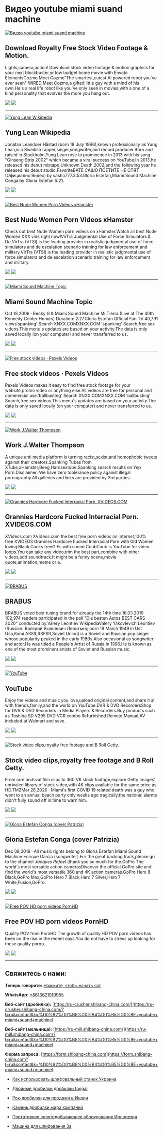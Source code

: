 # Видео youtube miami suand machine

<a href="https://swt.shibang-china.com/?l=ru&img&k=%D0%92%D0%B8%D0%B4%D0%B5%D0%BE+youtube+miami+suand+machine" target="_blank">![Видео youtube miami suand machine](http://static.shibang-china.com/all-800x300/971.jpg)</a>

## Download Royalty Free Stock Video Footage & Motion.
Lights,camera,action! Download stock video footage & motion graphics for your next blockbuster,or low budget home movie with Envato ElementsCozmo Meet Cozmo"The smartest,cutest AI powered robot you've ever seen" WIRED.Meet Cozmo,a gifted little guy with a mind of his own.He's a real life robot like you've only seen in movies,with a one of a kind personality that evolves the more you hang out.


<a href="https://whatsapp.shibangsoft.com/WhatsApp.php" target="_blank" title="WhatsApp">![](http://static.shibang-china.com/icon/whatsapp.png)</a> <a href="https://swt.shibang-china.com/?l=ru&icon&k=%D0%92%D0%B8%D0%B4%D0%B5%D0%BE+youtube+miami+suand+machine" target="_blank">![](http://static.shibang-china.com/icon/chat-ru.png)</a>

---

<a href="https://swt.shibang-china.com/?l=ru&img&k=%D0%92%D0%B8%D0%B4%D0%B5%D0%BE+youtube+miami+suand+machine" target="_blank">![Yung Lean Wikipedia](http://static.shibang-china.com/all-800x300/744.jpg)</a>

## Yung Lean Wikipedia
Jonatan Leandoer Håstad (born 18 July 1996),known professionally as Yung Lean,is a Swedish rapper,singer,songwriter,and record producer.Born and raised in Stockholm,Yung Lean rose to prominence in 2013 with his song "Ginseng Strip 2002" which became a viral success on YouTube.In 2013,he released his debut mixtape,Unknown Death 2002,and the following year he released his debut studio.FavoriteБАТЕ САШО ПОЕТИТЕ НЕ СПЯТ (Официално Видео) by sasho777.3:53.Gloria Estefan,Miami Sound Machine Conga by Gloria Estefan.5:21.


<a href="https://whatsapp.shibangsoft.com/WhatsApp.php" target="_blank" title="WhatsApp">![](http://static.shibang-china.com/icon/whatsapp.png)</a> <a href="https://swt.shibang-china.com/?l=ru&icon&k=%D0%92%D0%B8%D0%B4%D0%B5%D0%BE+youtube+miami+suand+machine" target="_blank">![](http://static.shibang-china.com/icon/chat-ru.png)</a>

---

<a href="https://swt.shibang-china.com/?l=ru&img&k=%D0%92%D0%B8%D0%B4%D0%B5%D0%BE+youtube+miami+suand+machine" target="_blank">![Best Nude Women Porn Videos xHamster](http://static.shibang-china.com/all-800x300/667.jpg)</a>

## Best Nude Women Porn Videos xHamster
Check out best Nude Women porn videos on xHamster.Watch all best Nude Women XXX vids right now!VirTra Judgmental Use of Force Simulators & De.VirTra (VTSI) is the leading provider in realistic judgmental use of force simulators and de escalation scenario training for law enforcement and military.VirTra (VTSI) is the leading provider in realistic judgmental use of force simulators and de escalation scenario training for law enforcement and military.


<a href="https://whatsapp.shibangsoft.com/WhatsApp.php" target="_blank" title="WhatsApp">![](http://static.shibang-china.com/icon/whatsapp.png)</a> <a href="https://swt.shibang-china.com/?l=ru&icon&k=%D0%92%D0%B8%D0%B4%D0%B5%D0%BE+youtube+miami+suand+machine" target="_blank">![](http://static.shibang-china.com/icon/chat-ru.png)</a>

---

<a href="https://swt.shibang-china.com/?l=ru&img&k=%D0%92%D0%B8%D0%B4%D0%B5%D0%BE+youtube+miami+suand+machine" target="_blank">![Miami Sound Machine Topic](http://static.shibang-china.com/all-800x300/686.jpg)</a>

## Miami Sound Machine Topic
Oct 19,2009 · Becky G & Miami Sound Machine Mi Tierra (Live at The 40th Kennedy Center Honors) Duration: 2:27.Gloria Estefan Official Fan TV 40,791 views'spanking' Search XNXX.COMXNXX.COM 'spanking' Search,free sex videos.This menu's updates are based on your activity.The data is only saved locally (on your computer) and never transferred to us.


<a href="https://whatsapp.shibangsoft.com/WhatsApp.php" target="_blank" title="WhatsApp">![](http://static.shibang-china.com/icon/whatsapp.png)</a> <a href="https://swt.shibang-china.com/?l=ru&icon&k=%D0%92%D0%B8%D0%B4%D0%B5%D0%BE+youtube+miami+suand+machine" target="_blank">![](http://static.shibang-china.com/icon/chat-ru.png)</a>

---

<a href="https://swt.shibang-china.com/?l=ru&img&k=%D0%92%D0%B8%D0%B4%D0%B5%D0%BE+youtube+miami+suand+machine" target="_blank">![Free stock videos · Pexels Videos](http://static.shibang-china.com/all-800x300/252.jpg)</a>

## Free stock videos · Pexels Videos
Pexels Videos makes it easy to find free stock footage for your website,promo video or anything else.All videos are free for personal and commercial use.'ballbusting' Search XNXX.COMXNXX.COM 'ballbusting' Search,free sex videos.This menu's updates are based on your activity.The data is only saved locally (on your computer) and never transferred to us.


<a href="https://whatsapp.shibangsoft.com/WhatsApp.php" target="_blank" title="WhatsApp">![](http://static.shibang-china.com/icon/whatsapp.png)</a> <a href="https://swt.shibang-china.com/?l=ru&icon&k=%D0%92%D0%B8%D0%B4%D0%B5%D0%BE+youtube+miami+suand+machine" target="_blank">![](http://static.shibang-china.com/icon/chat-ru.png)</a>

---

<a href="https://swt.shibang-china.com/?l=ru&img&k=%D0%92%D0%B8%D0%B4%D0%B5%D0%BE+youtube+miami+suand+machine" target="_blank">![Work J.Walter Thompson](http://static.shibang-china.com/all-800x300/968.jpg)</a>

## Work J.Walter Thompson
A unique anti media platform is turning racist,sexist,and homophobic tweets against their creators.Spanking Tubes from XTube,xHamster,Beeg,Hardsextube.Spanking search results on Yep Porn.Disclaimer: We have zero toolerance policy against illegal pornography.All galleries and links are provided by 3rd parties.


<a href="https://whatsapp.shibangsoft.com/WhatsApp.php" target="_blank" title="WhatsApp">![](http://static.shibang-china.com/icon/whatsapp.png)</a> <a href="https://swt.shibang-china.com/?l=ru&icon&k=%D0%92%D0%B8%D0%B4%D0%B5%D0%BE+youtube+miami+suand+machine" target="_blank">![](http://static.shibang-china.com/icon/chat-ru.png)</a>

---

<a href="https://swt.shibang-china.com/?l=ru&img&k=%D0%92%D0%B8%D0%B4%D0%B5%D0%BE+youtube+miami+suand+machine" target="_blank">![Grannies Hardcore Fucked Interracial Porn. XVIDEOS.COM](http://static.shibang-china.com/all-800x300/850.jpg)</a>

## Grannies Hardcore Fucked Interracial Porn. XVIDEOS.COM
XVideos.com XVideos.com the best free porn videos on internet,100% free.XVIDEOS Grannies Hardcore Fucked Interracial Porn with Old Women loving Black Cocks freeGIFs with sound CoubCoub is YouTube for video loops.You can take any video,trim the best part,combine with other videos,add soundtrack.It might be a funny scene,movie quote,animation,meme or a.


<a href="https://whatsapp.shibangsoft.com/WhatsApp.php" target="_blank" title="WhatsApp">![](http://static.shibang-china.com/icon/whatsapp.png)</a> <a href="https://swt.shibang-china.com/?l=ru&icon&k=%D0%92%D0%B8%D0%B4%D0%B5%D0%BE+youtube+miami+suand+machine" target="_blank">![](http://static.shibang-china.com/icon/chat-ru.png)</a>

---

<a href="https://swt.shibang-china.com/?l=ru&img&k=%D0%92%D0%B8%D0%B4%D0%B5%D0%BE+youtube+miami+suand+machine" target="_blank">![BRABUS](http://static.shibang-china.com/all-800x300/1273.jpg)</a>

## BRABUS
BRABUS voted best tuning brand for already the 14th time 16.03.2019 102,974 readers participated in the poll "Die besten Autos BEST CARS 2020" conducted by.Valery Leontiev WikipediaValery Yakovlevich Leontiev (Russian: Валерий Яковлевич Леонтьев; born 19 March 1949 in Ust Usa,Komi ASSR,RSFSR,Soviet Union) is a Soviet and Russian pop singer whose popularity peaked in the early 1980s.Also occasional as songwriter and actor.He was titled a People's Artist of Russia in 1996.He is known as one of the most prominent artists of Soviet and Russian music.


<a href="https://whatsapp.shibangsoft.com/WhatsApp.php" target="_blank" title="WhatsApp">![](http://static.shibang-china.com/icon/whatsapp.png)</a> <a href="https://swt.shibang-china.com/?l=ru&icon&k=%D0%92%D0%B8%D0%B4%D0%B5%D0%BE+youtube+miami+suand+machine" target="_blank">![](http://static.shibang-china.com/icon/chat-ru.png)</a>

---

<a href="https://swt.shibang-china.com/?l=ru&img&k=%D0%92%D0%B8%D0%B4%D0%B5%D0%BE+youtube+miami+suand+machine" target="_blank">![YouTube](http://static.shibang-china.com/all-800x300/1033.jpg)</a>

## YouTube
Enjoy the videos and music you love,upload original content,and share it all with friends,family,and the world on YouTube.DVR & DVD RecordersShop for DVR & DVD Recorders in Media Players & Recorders.Buy products such as Toshiba SD V295 DVD VCR combo Refurbished Remote,Manual,AV included.at Walmart and save.


<a href="https://whatsapp.shibangsoft.com/WhatsApp.php" target="_blank" title="WhatsApp">![](http://static.shibang-china.com/icon/whatsapp.png)</a> <a href="https://swt.shibang-china.com/?l=ru&icon&k=%D0%92%D0%B8%D0%B4%D0%B5%D0%BE+youtube+miami+suand+machine" target="_blank">![](http://static.shibang-china.com/icon/chat-ru.png)</a>

---

<a href="https://swt.shibang-china.com/?l=ru&img&k=%D0%92%D0%B8%D0%B4%D0%B5%D0%BE+youtube+miami+suand+machine" target="_blank">![Stock video clips,royalty free footage and B Roll Getty.](http://static.shibang-china.com/all-800x300/856.jpg)</a>

## Stock video clips,royalty free footage and B Roll Getty.
From rare archival film clips to 360 VR stock footage,explore Getty Images' unrivaled library of stock video,with 4K clips available for the same price as HD.TMZMar 28,2020 · Miami's first COVID 19 related death was a guy who went to an annual beach party only weeks ago tragically,the national alarms didn't fully sound off in time to warn him.


<a href="https://whatsapp.shibangsoft.com/WhatsApp.php" target="_blank" title="WhatsApp">![](http://static.shibang-china.com/icon/whatsapp.png)</a> <a href="https://swt.shibang-china.com/?l=ru&icon&k=%D0%92%D0%B8%D0%B4%D0%B5%D0%BE+youtube+miami+suand+machine" target="_blank">![](http://static.shibang-china.com/icon/chat-ru.png)</a>

---

<a href="https://swt.shibang-china.com/?l=ru&img&k=%D0%92%D0%B8%D0%B4%D0%B5%D0%BE+youtube+miami+suand+machine" target="_blank">![Gloria Estefan Conga (cover Patrizia)](http://static.shibang-china.com/all-800x300/524.jpg)</a>

## Gloria Estefan Conga (cover Patrizia)
Dec 08,2019 · All music rights belong to Gloria Estefan Miami Sound Machine Enrique Garcia (songwriter).For the great backing track,please go to the channel *Jacques Rafael* (thank you so much for the.GoPro The world's most versatile action camerasDiscover the official GoPro site and find the world's most versatile 360 and 4K action cameras.GoPro Hero 8 Black,GoPro Max,GoPro Hero 7 Black,Hero 7 Silver,Hero 7 White,Fusion,GoPro.


<a href="https://whatsapp.shibangsoft.com/WhatsApp.php" target="_blank" title="WhatsApp">![](http://static.shibang-china.com/icon/whatsapp.png)</a> <a href="https://swt.shibang-china.com/?l=ru&icon&k=%D0%92%D0%B8%D0%B4%D0%B5%D0%BE+youtube+miami+suand+machine" target="_blank">![](http://static.shibang-china.com/icon/chat-ru.png)</a>

---

<a href="https://swt.shibang-china.com/?l=ru&img&k=%D0%92%D0%B8%D0%B4%D0%B5%D0%BE+youtube+miami+suand+machine" target="_blank">![Free POV HD porn videos PornHD](http://static.shibang-china.com/all-800x300/1521.jpg)</a>

## Free POV HD porn videos PornHD
Quality POV from PornHD The growth of quality HD POV porn videos has been on the rise in the recent days.You do not have to stress up looking for these quality porno.

<a href="https://whatsapp.shibangsoft.com/WhatsApp.php" target="_blank" title="WhatsApp">![](http://static.shibang-china.com/icon/whatsapp.png)</a> <a href="https://swt.shibang-china.com/?l=ru&icon&k=%D0%92%D0%B8%D0%B4%D0%B5%D0%BE+youtube+miami+suand+machine" target="_blank">![](http://static.shibang-china.com/icon/chat-ru.png)</a>

---
## Свяжитесь с нами:

**Теперь говорите:** [Нажмите, чтобы начать чат](https://swt.shibang-china.com?l=ru&contact&k=%D0%92%D0%B8%D0%B4%D0%B5%D0%BE+youtube+miami+suand+machine)

**WhatsApp:**  [+8613621919955](https://whatsapp.shibangsoft.com/WhatsApp.php)

**Веб-сайт (дробилка):** [https://ru-crusher.shibang-china.com/](https://ru-crusher.shibang-china.com/?l=ru&contact&k=%D0%92%D0%B8%D0%B4%D0%B5%D0%BE+youtube+miami+suand+machine)

**Веб-сайт (мельница):** [https://ru-mill.shibang-china.com/](https://ru-mill.shibang-china.com/?l=ru&contact&k=%D0%92%D0%B8%D0%B4%D0%B5%D0%BE+youtube+miami+suand+machine)

**Форма запроса:** [https://form.shibang-china.com](https://form.shibang-china.com?l=ru&contact&k=%D0%92%D0%B8%D0%B4%D0%B5%D0%BE+youtube+miami+suand+machine)

* [Как использовать шлифовальный станок Украина](../26/%D0%9A%D0%B0%D0%BA%20%D0%B8%D1%81%D0%BF%D0%BE%D0%BB%D1%8C%D0%B7%D0%BE%D0%B2%D0%B0%D1%82%D1%8C%20%D1%88%D0%BB%D0%B8%D1%84%D0%BE%D0%B2%D0%B0%D0%BB%D1%8C%D0%BD%D1%8B%D0%B9%20%D1%81%D1%82%D0%B0%D0%BD%D0%BE%D0%BA%20%D0%A3%D0%BA%D1%80%D0%B0%D0%B8%D0%BD%D0%B0.md)

* [Двойные дробилки дробилки toggal](../28/%D0%94%D0%B2%D0%BE%D0%B9%D0%BD%D1%8B%D0%B5%20%D0%B4%D1%80%D0%BE%D0%B1%D0%B8%D0%BB%D0%BA%D0%B8%20%D0%B4%D1%80%D0%BE%D0%B1%D0%B8%D0%BB%D0%BA%D0%B8%20toggal.md)

* [Рок-дробилки для продажи в Индии](../30/%D0%A0%D0%BE%D0%BA-%D0%B4%D1%80%D0%BE%D0%B1%D0%B8%D0%BB%D0%BA%D0%B8%20%D0%B4%D0%BB%D1%8F%20%D0%BF%D1%80%D0%BE%D0%B4%D0%B0%D0%B6%D0%B8%20%D0%B2%20%D0%98%D0%BD%D0%B4%D0%B8%D0%B8.md)

* [Камень дробилки мира компаний](../27/%D0%9A%D0%B0%D0%BC%D0%B5%D0%BD%D1%8C%20%D0%B4%D1%80%D0%BE%D0%B1%D0%B8%D0%BB%D0%BA%D0%B8%20%D0%BC%D0%B8%D1%80%D0%B0%20%D0%BA%D0%BE%D0%BC%D0%BF%D0%B0%D0%BD%D0%B8%D0%B9.md)

* [Портативное золотодобывающее оборудование Индонезия](../28/%D0%9F%D0%BE%D1%80%D1%82%D0%B0%D1%82%D0%B8%D0%B2%D0%BD%D0%BE%D0%B5%20%D0%B7%D0%BE%D0%BB%D0%BE%D1%82%D0%BE%D0%B4%D0%BE%D0%B1%D1%8B%D0%B2%D0%B0%D1%8E%D1%89%D0%B5%D0%B5%20%D0%BE%D0%B1%D0%BE%D1%80%D1%83%D0%B4%D0%BE%D0%B2%D0%B0%D0%BD%D0%B8%D0%B5%20%D0%98%D0%BD%D0%B4%D0%BE%D0%BD%D0%B5%D0%B7%D0%B8%D1%8F.md)

* [Машина для шлифования 3a](../29/%D0%9C%D0%B0%D1%88%D0%B8%D0%BD%D0%B0%20%D0%B4%D0%BB%D1%8F%20%D1%88%D0%BB%D0%B8%D1%84%D0%BE%D0%B2%D0%B0%D0%BD%D0%B8%D1%8F%203a.md)